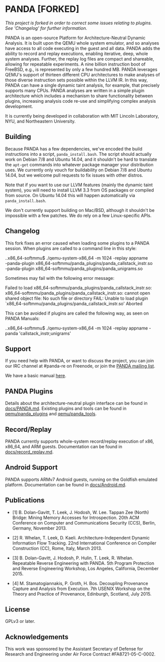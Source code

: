 # PANDA [FORKED]
*This project is forked in order to correct some issues relating to plugins. See 'Changelog' for further information.*

PANDA is an open-source Platform for Architecture-Neutral Dynamic Analysis. It
is built upon the QEMU whole system emulator, and so analyses have access to all
code executing in the guest and all data. PANDA adds the ability to record and
replay executions, enabling iterative, deep, whole system analyses. Further, the
replay log files are compact and shareable, allowing for repeatable experiments.
A nine billion instruction boot of FreeBSD, e.g., is represented by only a few
hundred MB. PANDA leverages QEMU's support of thirteen different CPU
architectures to make analyses of those diverse instruction sets possible within
the LLVM IR. In this way, PANDA can have a single dynamic taint analysis, for
example, that precisely supports many CPUs. PANDA analyses are written in a
simple plugin architecture which includes a mechanism to share functionality
between plugins, increasing analysis code re-use and simplifying complex
analysis development.

It is currently being developed in collaboration with MIT Lincoln
Laboratory, NYU, and Northeastern University.

## Building

Because PANDA has a few dependencies, we've encoded the build instructions into
a script, `panda_install.bash`. The script should actually work on Debian 7/8
and Ubuntu 14.04, and it shouldn't be hard to translate the `apt-get` commands
into whatever package manager your distribution uses. We currently only vouch
for buildability  on Debian 7/8 and Ubuntu 14.04, but we welcome pull requests
to fix issues with other distros.

Note that if you want to use our LLVM features (mainly the dynamic taint
system), you will need to install LLVM 3.3 from OS packages or compiled from
source. On Ubuntu 14.04 this will happen automatically via `panda_install.bash`.

We don't currently support building on Mac/BSD, although it shouldn't be
impossible with a few patches. We do rely on a few Linux-specific APIs.

## Changelog

This fork fixes an error caused when loading some plugins to a PANDA session.
When plugins are called to a command line in this style: 

..x86_64-softmmu$ ./qemu-system-x86_64 -m 1024 -replay appname \
  -panda-plugin x86_64-softmmu/panda_plugins/panda_callstack_instr.so \
  -panda-plugin x86_64-softmmu/panda_plugins/panda_unigrams.so
  
Sometimes may fail with the following error message:

Failed to load x86_64-softmmu/panda_plugins/panda_callstack_instr.so: x86_64-softmmu/panda_plugins/panda_callstack_instr.so: cannot open shared object file: No such file or directory
FAIL: Unable to load plugin `x86_64-softmmu/panda_plugins/panda_callstack_instr.so'
Aborted

This can be avoided if plugins are called the following way, as seen on PANDA Manuals:

..x86_64-softmmu$ ./qemu-system-x86_64 -m 1024 -replay appname -panda 'callstack_instr;unigrams'

## Support

If you need help with PANDA, or want to discuss the project, you can join our
IRC channel at #panda-re on Freenode, or join the [PANDA mailing
list](http://mailman.mit.edu/mailman/listinfo/panda-users).

We have a basic manual [here](docs/manual.md).

## PANDA Plugins

Details about the architecture-neutral plugin interface can be found in
[docs/PANDA.md](docs/PANDA.md). Existing plugins and tools can be found in
[qemu/panda\_plugins](qemu/panda_plugins) and
[qemu/panda\_tools](qemu/panda_tools).

## Record/Replay

PANDA currently supports whole-system record/replay execution of x86, x86\_64,
and ARM guests. Documentation can be found in
[docs/record\_replay.md](docs/record_replay.md).

## Android Support

PANDA supports ARMv7 Android guests, running on the Goldfish emulated platform.
Documentation can be found in [docs/Android.md](docs/Android.md).

## Publications

* [1] B. Dolan-Gavitt, T. Leek, J. Hodosh, W. Lee.  Tappan Zee (North) Bridge:
Mining Memory Accesses for Introspection. 20th ACM Conference on Computer and
Communications Security (CCS), Berlin, Germany, November 2013.

* [2] R. Whelan, T. Leek, D. Kaeli.  Architecture-Independent Dynamic
Information Flow Tracking. 22nd International Conference on Compiler
Construction (CC), Rome, Italy, March 2013.

* [3] B. Dolan-Gavitt, J. Hodosh, P. Hulin, T. Leek, R. Whelan.  
Repeatable Reverse Engineering with PANDA. 5th Program Protection and Reverse
Engineering Workshop, Los Angeles, California, December 2015.

* [4] M. Stamatogiannakis, P. Groth, H. Bos. Decoupling Provenance
Capture and Analysis from Execution. 7th USENIX Workshop on the Theory
and Practice of Provenance, Edinburgh, Scotland, July 2015.

## License

GPLv3 or later.

## Acknowledgements

This work was sponsored by the Assistant Secretary of Defense for Research and
Engineering under Air Force Contract #FA8721-05-C-0002.
